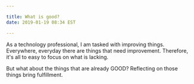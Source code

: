 ```yaml
---

title: What is good?
date: 2019-01-19 08:34 EST

---
```


As a technology professional, I am tasked with improving things.  Everywhere, everyday there are things that need improvement.  Therefore, it's all to easy to focus on what is lacking.

But what about the things that are already GOOD? Reflecting on those things bring fulfillment.
